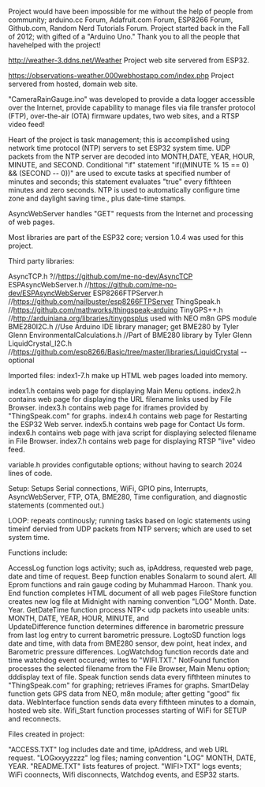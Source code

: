 ﻿Project would have been impossible for me without the help of people from community; arduino.cc
Forum, Adafruit.com Forum, ESP8266 Forum, Github.com, Random Nerd Tutorials Forum.  Project started
back in the Fall of 2012; with gifted of a "Arduino Uno."  Thank you to all the people that havehelped
with the project!

http://weather-3.ddns.net/Weather  Project web site servered from ESP32.

https://observations-weather.000webhostapp.com/index.php  Project servered from hosted, domain web site.

"CameraRainGauge.ino" was developed to provide a data logger accessible over the Internet, provide
capability to manage files via file transfer protocol (FTP), over-the-air (OTA) firmware updates, two
web sites, and a RTSP video feed!

Heart of the project is task management; this is accomplished using network time protocol (NTP) servers
to set ESP32 system time.  UDP packets from the NTP server are decoded into MONTH,DATE, YEAR, HOUR, MINUTE,
and SECOND.  Conditional "if" statement "if((MINUTE % 15 == 0) && (SECOND -- 0))" are used to excute tasks
at specified number of minutes and seconds; this statement evaluates "true" every fifthteen minutes and zero
seconds.  NTP is used to automatically configure time zone and daylight saving time., plus date-time stamps.

AsyncWebServer handles "GET" requests from the Internet and processing of web pages.

Most libraries are part of the ESP32 core; version 1.0.4 was used for this project.

Third party libraries:

AsyncTCP.h ?//https://github.com/me-no-dev/AsyncTCP
ESPAsyncWebServer.h  //https://github.com/me-no-dev/ESPAsyncWebServer
ESP8266FTPServer.h  //https://github.com/nailbuster/esp8266FTPServer
ThingSpeak.h  //https://github.com/mathworks/thingspeak-arduino
TinyGPS++.h  //http://arduiniana.org/libraries/tinygpsplus  used with NEO m8n GPS module
BME280I2C.h  //Use Arduino IDE library manager; get BME280 by Tyler Glenn
EnvironmentalCalculations.h  //Part of BME280 library by Tyler Glenn
LiquidCrystal_I2C.h  //https://github.com/esp8266/Basic/tree/master/libraries/LiquidCrystal --optional

Imported files:  index1-7.h make up HTML web pages loaded into memory.

index1.h contains web page for displaying Main Menu options.
index2.h contains web page for displaying the URL filename links used by File Browser.
index3.h contains web page for iframes provided by "ThingSpeak.com" for graphs.
index4.h contains web page for Restarting the ESP32 Web server.
index5.h contains web page for Contact Us form.
index6.h contains web page with java script for displaying selected filename in File Browser.
index7.h contains web page for displaying RTSP "live" video feed.

variable.h provides configutable options; without having to search 2024 lines of code.

Setup:  Setups Serial connections, WiFi, GPIO pins, Interrupts, AsyncWebServer, FTP, OTA, BME280, Time
configuration, and diagnostic statements (commented out.)

LOOP:  repeats continously; running tasks based on logic statements using timeinf dervied from UDP packets
from NTP servers; which are used to set system time.

Functions include:

AccessLog function logs activity; such as, ipAddress, requested web page, date and time of request.
Beep function enables Sonalarm to sound alert.
All Eprom functions and rain gauge coding by Muhammad Haroon.  Thank you.
End function completes HTML document of all web pages
FileStore function creates new log file at Midnight with naming convention "LOG" Month. Date. Year.
GetDateTime function process NTP< udp packets into useable units: MONTH, DATE, YEAR, HOUR, MINUTE, and  
UpdateDifference function determines difference in barometric pressure from last log entry to current barometric pressure.
LogtoSD function logs date and time, with data from BME280 sensor, dew point, heat index, and Barometric pressure differences.
LogWatchdog function records date and time watchdog event occured; writes to "WIFI.TXT."
NotFound function processes the selected filename from the File Browser, Main Menu option; dddisplay text of file.
Speak function sends data every fifthteen minutes to "ThingSpeak.com" for graphing; retrieves iFrames for graphs.
SmartDelay function gets GPS data from NEO, m8n module; after getting "good" fix data.
WebInterface function sends data every fifthteen minutes to a domain, hosted web site.
Wifi_Start function processes starting of WiFi for SETUP and reconnects.

Files created in project:

"ACCESS.TXT" log includes date and time, ipAddress, and web URL request.
"LOGxxyyzzzz" log files; naming convention "LOG" MONTH, DATE, YEAR.
"README.TXT" lists features of project.
"WIFI>TXT" logs events; WiFi coonnects, Wifi disconnects, Watchdog events, and ESP32 starts.
